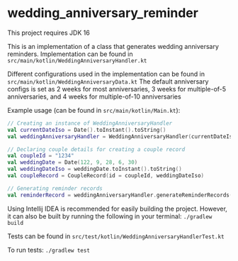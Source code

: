 # wedding_anniversary_reminder

This project requires JDK 16

This is an implementation of a class that generates wedding anniversary reminders. Implementation can be found in `src/main/kotlin/WeddingAnniversaryHandler.kt`

Different configurations used in the implementation can be found in `src/main/kotlin/WeddingAnniversaryData.kt` The default anniversary configs is set as 2 weeks for most anniversaries, 3 weeks for multiple-of-5 anniversaries, and 4 weeks for multiple-of-10 anniversaries

Example usage (can be found in `src/main/kotlin/Main.kt`):
```kotlin
// Creating an instance of WeddingAnniversaryHandler
val currentDateIso = Date().toInstant().toString()
val weddingAnniversaryHandler = WeddingAnniversaryHandler(currentDateIso, AnniversaryConfig())

// Declaring couple details for creating a couple record
val coupleId = "1234"
val weddingDate = Date(122, 9, 28, 6, 30)
val weddingDateIso = weddingDate.toInstant().toString()
val coupleRecord = CoupleRecord(id = coupleId, weddingDateIso)

// Generating reminder records
val reminderRecord = weddingAnniversaryHandler.generateReminderRecords(listOf(coupleRecord))
```


Using Intellij IDEA is recommended for easily building the project. However, it can also be built by running the following in your terminal:
`./gradlew build`

Tests can be found in `src/test/kotlin/WeddingAnniversaryHandlerTest.kt`

To run tests: `./gradlew test`